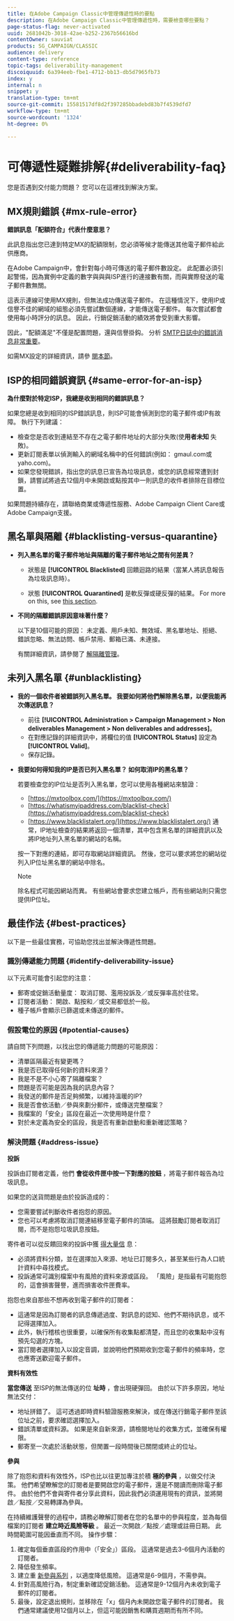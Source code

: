 ```yaml
---
title: 在Adobe Campaign Classic中管理傳遞性時的要點
description: 在Adobe Campaign Classic中管理傳遞性時，需要檢查哪些要點？
page-status-flag: never-activated
uuid: 2681042b-3018-42ae-b252-2367b56616bd
contentOwner: sauviat
products: SG_CAMPAIGN/CLASSIC
audience: delivery
content-type: reference
topic-tags: deliverability-management
discoiquuid: 6a394eeb-fbe1-4712-bb13-db5d7965fb73
index: y
internal: n
snippet: y
translation-type: tm+mt
source-git-commit: 15581517df8d2f397285bbadebd83b7f4539dfd7
workflow-type: tm+mt
source-wordcount: '1324'
ht-degree: 0%

---
```



# 可傳遞性疑難排解{#deliverability-faq}

您是否遇到交付能力問題？ 您可以在這裡找到解決方案。

## MX規則錯誤 {#mx-rule-error}

**錯誤訊息「配額符合」代表什麼意思？**

此訊息指出您已達到特定MX的配額限制，您必須等候才能傳送其他電子郵件給此供應商。

在Adobe Campaign中，會針對每小時可傳送的電子郵件數設定。 此配置必須引起警惕，因為實例中定義的數字與與與ISP進行的連接數有關，而與實際發送的電子郵件數無關。

這表示連線可使用MX規則，但無法成功傳送電子郵件。 在這種情況下，使用IP或信譽不佳的網域的組態必須先嘗試數個連線，才能傳送電子郵件。 每次嘗試都會使用每小時評分的訊息。 因此，行銷促銷活動的績效將會受到重大影響。

因此，&quot;配額滿足&quot;不僅是配置問題，還與信譽掛鈎。 分析 [SMTP日誌中的錯誤消息非常重要](../../production/using/monitoring-processes.md#smtp-errors-per-domain)。

如需MX設定的詳細資訊，請參 [閱本節](../../installation/using/email-deliverability.md#mx-configuration)。

## ISP的相同錯誤資訊 {#same-error-for-an-isp}

**為什麼對於特定ISP，我總是收到相同的錯誤訊息？**

如果您總是收到相同的ISP錯誤訊息，則ISP可能會偵測到您的電子郵件或IP有故障。 執行下列建議：
* 檢查您是否收到連結至不存在之電子郵件地址的大部分失敗(使&#x200B;**用者未知** 失敗)。
* 更新訂閱表單以偵測輸入的網域名稱中的任何錯誤(例如： gmaul.com或yaho.com)。
* 如果您發現錯誤，指出您的訊息已宣告為垃圾訊息，或您的訊息經常遭到封鎖，請嘗試將過去12個月中未開啟或點按其中一則訊息的收件者排除在目標位置。

如果問題持續存在，請聯絡商業或傳遞性服務、Adobe Campaign Client Care或Adobe Campaign支援。

## 黑名單與隔離 {#blacklisting-versus-quarantine}

* **列入黑名單的電子郵件地址與隔離的電子郵件地址之間有何差異？**

   * 狀態是 **[!UICONTROL Blacklisted]** 回饋迴路的結果（當某人將訊息報告為垃圾訊息時）。

   * 狀態 **[!UICONTROL Quarantined]** 是軟反彈或硬反彈的結果。
   For more on this, see [this section](../../delivery/using/understanding-quarantine-management.md#quarantine-vs-blacklisting).

* **不同的隔離錯誤原因意味著什麼？**

   以下是10個可能的原因： 未定義、用戶未知、無效域、黑名單地址、拒絕、錯誤忽略、無法訪問、帳戶禁用、郵箱已滿、未連接。

   有關詳細資訊，請參閱了 [解隔離管理](../../delivery/using/understanding-quarantine-management.md)。

## 未列入黑名單 {#unblacklisting}

* **我的一個收件者被錯誤列入黑名單。 我要如何將他們解除黑名單，以便我能再次傳送訊息？**

   * 前往 **[!UICONTROL Administration > Campaign Management > Non deliverables Management > Non deliverables and addresses]**。
   * 在對應記錄的詳細資訊中，將欄位的值 **[!UICONTROL Status]** 設定為 **[!UICONTROL Valid]**。
   * 保存記錄。

* **我要如何得知我的IP是否已列入黑名單？ 如何取消IP的黑名單？**

   若要檢查您的IP位址是否列入黑名單，您可以使用各種網站來驗證：
   * [https://mxtoolbox.com/](https://mxtoolbox.com/)
   * [https://whatismyipaddress.com/blacklist-check](https://whatismyipaddress.com/blacklist-check)
   * [https://www.blacklistalert.org/](https://www.blacklistalert.org/)
   通常，IP地址檢查的結果將返回一個清單，其中包含黑名單的詳細資訊以及將IP地址列入黑名單的網站的名稱。

   按一下對應的連結，即可存取網站詳細資訊。 然後，您可以要求將您的網站從列入IP位址黑名單的網站中除名。

   >[!NOTE]
   >
   >除名程式可能因網站而異。 有些網站會要求您建立帳戶，而有些網站則只需您提供IP位址。

## 最佳作法 {#best-practices}

以下是一些最佳實務，可協助您找出並解決傳遞性問題。

### 識別傳遞能力問題 {#identify-deliverability-issue}

以下元素可能會引起您的注意：

* 郵寄或促銷活動量度： 取消訂閱、濫用投訴及／或反彈率高於往常。
* 訂閱者活動： 開啟、點按和／或交易都低於一般。
* 種子帳戶會顯示已篩選或未傳送的郵件。

### 假設電位的原因 {#potential-causes}

請自問下列問題，以找出您的傳遞能力問題的可能原因：

* 清單區隔最近有變更嗎？
* 我是否已取得任何新的資料來源？
* 我是不是不小心寄了隔離檔案？
* 問題是否可能是因為我的訊息內容？
* 我發送的郵件是否足夠頻繁，以維持溫暖的IP?
* 我是否會依活動／參與來劃分郵件，或傳送完整檔案？
* 我檔案的「安全」區段在最近一次使用時是什麼？
* 對於未定義為安全的區段，我是否有重新啟動和重新確認策略？

### 解決問題 {#address-issue}

**投訴**

投訴由訂閱者定義，他們 **會從收件匣中按一下對應的按鈕** ，將電子郵件報告為垃圾訊息。

如果您的送貨問題是由於投訴造成的：
* 您需要嘗試判斷收件者抱怨的原因。
* 您也可以考慮將取消訂閱連結移至電子郵件的頂端。 這將鼓勵訂閱者取消訂閱，而不是抱怨垃圾訊息按鈕。

寄件者可以從反饋回來的投訴中獲 [得大量信](../../delivery/using/technical-recommendations.md#feedback-loop) 息：
* 必須將資料分類，並在選擇加入來源、地址已訂閱多久，甚至某些行為人口統計資料中尋找模式。
* 投訴通常可識別檔案中有風險的資料來源或區段。 「風險」是指最有可能抱怨的，這會損害聲譽，進而損害收件匣費率。

抱怨也來自那些不想再收到電子郵件的訂閱者：
* 這通常是因為訂閱者的訊息傳遞過度、對訊息的認知、他們不期待訊息，或不記得選擇加入。
* 此外，執行稽核也很重要，以確保所有收集點都清楚，而且您的收集點中沒有預先勾選的方塊。
* 當訂閱者選擇加入以設定音調，並說明他們預期收到您電子郵件的頻率時，您也應寄送歡迎電子郵件。

**資料有效性**

**當您傳送** 至ISP的無法傳送的位 **址時** ，會出現硬彈回。 由於以下許多原因，地址無法交付：
* 地址拼錯了。 這可透過即時資料驗證服務來解決，或在傳送行銷電子郵件至該位址之前，要求確認選擇加入。
* 錯誤清單或資料源。 如果是來自新來源，請檢閱地址的收集方式，並確保有權限。
* 郵寄至一次處於活動狀態，但閒置一段時間後已關閉或終止的位址。

**參與**

除了抱怨和資料有效性外，ISP也比以往更加專注於積 **極的參與** ，以做交付決策。 他們希望瞭解您的訂閱者是要開啟您的電子郵件，還是不閱讀而刪除電子郵件。 由於他們不會與寄件者分享此資料，因此我們必須運用現有的資訊，並將開啟／點按／交易轉譯為參與。

在持續維護聲譽的過程中，請務必瞭解訂閱者在您的名單中的參與程度，並為每個檔案的訂閱者 **建立時近風險等級** 。 最近一次開啟／點按／處理或註冊日期。 此時間範圍可能因垂直而不同。 操作步驟：

1. 確定每個垂直區段的作用中（「安全」）區段。 這通常是過去3-6個月內活動的訂閱者。
1. 降低發生頻率。
1. 建立重 [新參與系列](../../delivery/using/re-engagement-best-practices.md) ，以適度降低風險。 這通常是6-9個月，不需參與。
1. 針對高風險行為，制定重新確認促銷活動。 這通常是9-12個月內未收到電子郵件的訂閱者。
1. 最後，設定退出規則，並移除在「x」個月內未開啟您電子郵件的訂閱者。 我們通常建議使用12個月以上，但這可能因銷售和購買週期而有所不同。
